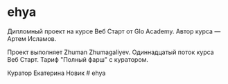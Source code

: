 # ehya
Дипломный проект на курсе Веб Старт от Glo Academy. Автор курса — Артем Исламов.

Проект выполняет
Zhuman Zhumagaliyev. Одиннадцатый поток курса Веб Старт. Тариф "Полный фарш" с куратором.

Куратор
Екатерина Новик # ehya
